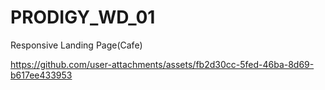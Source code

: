# PRODIGY_WD_01
Responsive Landing Page(Cafe)


https://github.com/user-attachments/assets/fb2d30cc-5fed-46ba-8d69-b617ee433953

